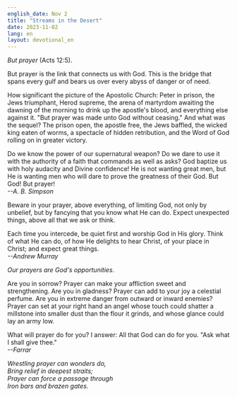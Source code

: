 ```yaml
---
english_date: Nov 2
title: "Streams in the Desert"
date: 2023-11-02
lang: en
layout: devotional_en
---
```





<p>

</p>

<p><em>But prayer</em> (Acts 12:5).

</p>

<p>But prayer is the link that connects us with God. This is the bridge that spans every gulf and bears us over every abyss of danger or of need.

</p>

<p>How significant the picture of the Apostolic Church: Peter in prison, the Jews triumphant, Herod supreme, the arena of martyrdom awaiting the dawning of the morning to drink up the apostle's blood, and everything else against it. "But prayer was made unto God without ceasing." And what was the sequel? The prison open, the apostle free, the Jews baffled, the wicked king eaten of worms, a spectacle of hidden retribution, and the Word of God rolling on in greater victory.

</p>

<p>Do we know the power of our supernatural weapon? Do we dare to use it with the authority of a faith that commands as well as asks? God baptize us with holy audacity and Divine confidence! He is not wanting great men, but He is wanting men who will dare to prove the greatness of their God. But God! But prayer! <br/> <em>--A. B. Simpson</em>

</p>

<p>Beware in your prayer, above everything, of limiting God, not only by unbelief, but by fancying that you know what He can do. Expect unexpected things, above all that we ask or think.

</p>

<p>Each time you intercede, be quiet first and worship God in His glory. Think of what He can do, of how He delights to hear Christ, of your place in Christ; and expect great things.<br/> <em>--Andrew Murray</em>

</p>

<p><em>Our prayers are God's opportunities</em>.

</p>

<p>Are you in sorrow? Prayer can make your affliction sweet and strengthening. Are you in gladness? Prayer can add to your joy a celestial perfume. Are you in extreme danger from outward or inward enemies? Prayer can set at your right hand an angel whose touch could shatter a millstone into smaller dust than the flour it grinds, and whose glance could lay an army low.

</p>

<p>What will prayer do for you? I answer: All that God can do for you. "Ask what I shall give thee."<br/> <em>--Farrar</em>

</p>

<p><em>Wrestling prayer can wonders do,<br/> Bring relief in deepest straits;<br/> Prayer can force a passage through<br/> Iron bars and brazen gates.</em>

</p>

<p></p>
